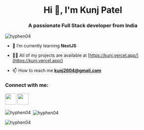 <h1 align="center">Hi 👋, I'm Kunj Patel</h1>
<h3 align="center">A passionate Full Stack developer from India</h3>

<p align="left"> <img src="https://komarev.com/ghpvc/?username=hyphen04&label=Profile%20views&color=0e75b6&style=flat" alt="hyphen04" /> </p>

- 🌱 I’m currently learning **NextJS**

- 👨‍💻 All of my projects are available at [https://kunj.vercel.app/](https://kunj.vercel.app/)

- 📫 How to reach me **kunj2604@gmail.com**

<h3 align="left">Connect with me:</h3>
<p align="left">
<a href="https://www.linkedin.com/in/ikp" target="blank"><img src="https://cdn-icons-png.flaticon.com/128/3536/3536505.png" atl="linkedin" hight="36px" width="36px"/></a>
  <a href="https://www.instagram.com/kunj.026" target="blank"><img src="https://cdn-icons-png.flaticon.com/128/174/174855.png" atl="instagram" hight="36px" width="36px"/></a>
</p>

<p><img align="left" src="https://github-readme-stats.vercel.app/api/top-langs?username=hyphen04&show_icons=true&locale=en&layout=compact" alt="hyphen04" /></p>

<p>&nbsp;<img align="center" src="https://github-readme-stats.vercel.app/api?username=hyphen04&show_icons=true&locale=en" alt="hyphen04" /></p>

<p><img align="center" src="https://github-readme-streak-stats.herokuapp.com/?user=hyphen04&" alt="hyphen04" /></p>
